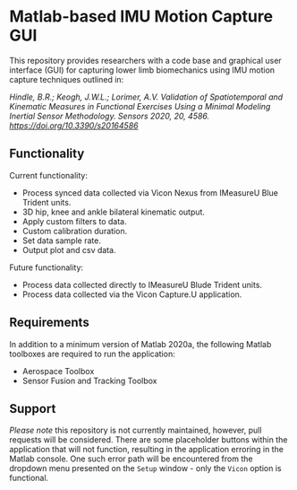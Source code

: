 # Matlab-based IMU Motion Capture GUI
This repository provides researchers with a code base and graphical user interface (GUI) for capturing lower limb biomechanics using IMU motion capture techniques outlined in:

_Hindle, B.R.; Keogh, J.W.L.; Lorimer, A.V. Validation of Spatiotemporal and Kinematic Measures in Functional Exercises Using a Minimal Modeling Inertial Sensor Methodology. Sensors 2020, 20, 4586. https://doi.org/10.3390/s20164586_

## Functionality
Current functionality:
- Process synced data collected via Vicon Nexus from IMeasureU Blue Trident units.
- 3D hip, knee and ankle bilateral kinematic output.
- Apply custom filters to data.
- Custom calibration duration.
- Set data sample rate.
- Output plot and csv data.

Future functionality:
- Process data collected directly to IMeasureU Blude Trident units.
- Process data collected via the Vicon Capture.U application.

## Requirements
In addition to a minimum version of Matlab 2020a, the following Matlab toolboxes are required to run the application:
- Aerospace Toolbox
- Sensor Fusion and Tracking Toolbox

## Support
_Please note_ this repository is not currently maintained, however, pull requests will be considered. There are some placeholder buttons within the application that will not function, resulting in the application erroring in the Matlab console. One such error path will be encountered from the dropdown menu presented on the `Setup` window - only the `Vicon` option is functional.

